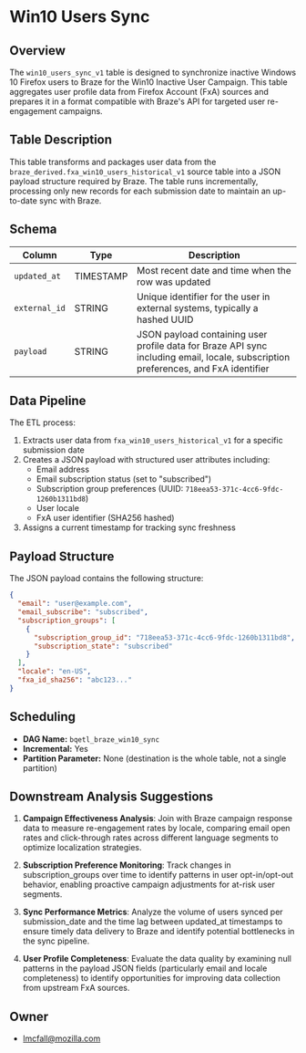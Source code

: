# Win10 Users Sync

## Overview

The `win10_users_sync_v1` table is designed to synchronize inactive Windows 10 Firefox users to Braze for the Win10 Inactive User Campaign. This table aggregates user profile data from Firefox Account (FxA) sources and prepares it in a format compatible with Braze's API for targeted user re-engagement campaigns.

## Table Description

This table transforms and packages user data from the `braze_derived.fxa_win10_users_historical_v1` source table into a JSON payload structure required by Braze. The table runs incrementally, processing only new records for each submission date to maintain an up-to-date sync with Braze.

## Schema

| Column | Type | Description |
|--------|------|-------------|
| `updated_at` | TIMESTAMP | Most recent date and time when the row was updated |
| `external_id` | STRING | Unique identifier for the user in external systems, typically a hashed UUID |
| `payload` | STRING | JSON payload containing user profile data for Braze API sync including email, locale, subscription preferences, and FxA identifier |

## Data Pipeline

The ETL process:
1. Extracts user data from `fxa_win10_users_historical_v1` for a specific submission date
2. Creates a JSON payload with structured user attributes including:
   - Email address
   - Email subscription status (set to "subscribed")
   - Subscription group preferences (UUID: `718eea53-371c-4cc6-9fdc-1260b1311bd8`)
   - User locale
   - FxA user identifier (SHA256 hashed)
3. Assigns a current timestamp for tracking sync freshness

## Payload Structure

The JSON payload contains the following structure:
```json
{
  "email": "user@example.com",
  "email_subscribe": "subscribed",
  "subscription_groups": [
    {
      "subscription_group_id": "718eea53-371c-4cc6-9fdc-1260b1311bd8",
      "subscription_state": "subscribed"
    }
  ],
  "locale": "en-US",
  "fxa_id_sha256": "abc123..."
}
```

## Scheduling

- **DAG Name:** `bqetl_braze_win10_sync`
- **Incremental:** Yes
- **Partition Parameter:** None (destination is the whole table, not a single partition)

## Downstream Analysis Suggestions

1. **Campaign Effectiveness Analysis**: Join with Braze campaign response data to measure re-engagement rates by locale, comparing email open rates and click-through rates across different language segments to optimize localization strategies.

2. **Subscription Preference Monitoring**: Track changes in subscription_groups over time to identify patterns in user opt-in/opt-out behavior, enabling proactive campaign adjustments for at-risk user segments.

3. **Sync Performance Metrics**: Analyze the volume of users synced per submission_date and the time lag between updated_at timestamps to ensure timely data delivery to Braze and identify potential bottlenecks in the sync pipeline.

4. **User Profile Completeness**: Evaluate the data quality by examining null patterns in the payload JSON fields (particularly email and locale completeness) to identify opportunities for improving data collection from upstream FxA sources.

## Owner

- lmcfall@mozilla.com
